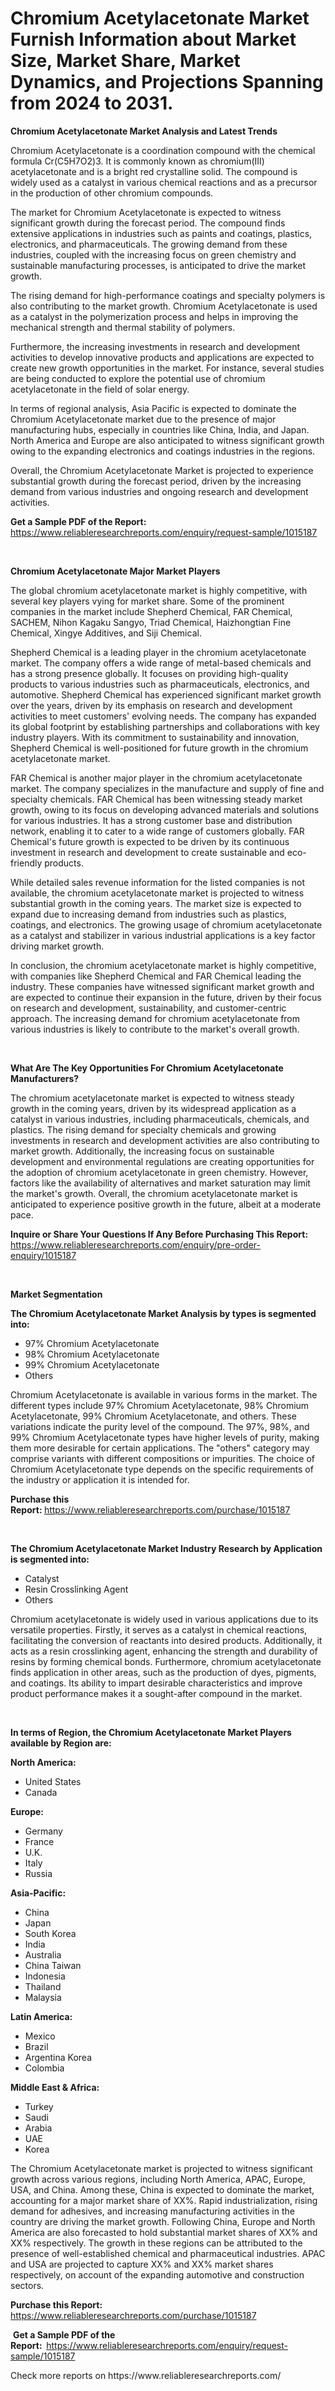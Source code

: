 <p><h1>Chromium Acetylacetonate Market Furnish Information about Market Size, Market Share, Market Dynamics, and Projections Spanning from 2024 to 2031.</h1></p><p><strong>Chromium Acetylacetonate Market Analysis and Latest Trends</strong></p>
<p><p>Chromium Acetylacetonate is a coordination compound with the chemical formula Cr(C5H7O2)3. It is commonly known as chromium(III) acetylacetonate and is a bright red crystalline solid. The compound is widely used as a catalyst in various chemical reactions and as a precursor in the production of other chromium compounds.</p><p>The market for Chromium Acetylacetonate is expected to witness significant growth during the forecast period. The compound finds extensive applications in industries such as paints and coatings, plastics, electronics, and pharmaceuticals. The growing demand from these industries, coupled with the increasing focus on green chemistry and sustainable manufacturing processes, is anticipated to drive the market growth.</p><p>The rising demand for high-performance coatings and specialty polymers is also contributing to the market growth. Chromium Acetylacetonate is used as a catalyst in the polymerization process and helps in improving the mechanical strength and thermal stability of polymers.</p><p>Furthermore, the increasing investments in research and development activities to develop innovative products and applications are expected to create new growth opportunities in the market. For instance, several studies are being conducted to explore the potential use of chromium acetylacetonate in the field of solar energy.</p><p>In terms of regional analysis, Asia Pacific is expected to dominate the Chromium Acetylacetonate market due to the presence of major manufacturing hubs, especially in countries like China, India, and Japan. North America and Europe are also anticipated to witness significant growth owing to the expanding electronics and coatings industries in the regions.</p><p>Overall, the Chromium Acetylacetonate Market is projected to experience substantial growth during the forecast period, driven by the increasing demand from various industries and ongoing research and development activities.</p></p>
<p><strong>Get a Sample PDF of the Report:&nbsp;</strong> <a href="https://www.reliableresearchreports.com/enquiry/request-sample/1015187">https://www.reliableresearchreports.com/enquiry/request-sample/1015187</a></p>
<p>&nbsp;</p>
<p><strong>Chromium Acetylacetonate Major Market Players</strong></p>
<p><p>The global chromium acetylacetonate market is highly competitive, with several key players vying for market share. Some of the prominent companies in the market include Shepherd Chemical, FAR Chemical, SACHEM, Nihon Kagaku Sangyo, Triad Chemical, Haizhongtian Fine Chemical, Xingye Additives, and Siji Chemical.</p><p>Shepherd Chemical is a leading player in the chromium acetylacetonate market. The company offers a wide range of metal-based chemicals and has a strong presence globally. It focuses on providing high-quality products to various industries such as pharmaceuticals, electronics, and automotive. Shepherd Chemical has experienced significant market growth over the years, driven by its emphasis on research and development activities to meet customers' evolving needs. The company has expanded its global footprint by establishing partnerships and collaborations with key industry players. With its commitment to sustainability and innovation, Shepherd Chemical is well-positioned for future growth in the chromium acetylacetonate market.</p><p>FAR Chemical is another major player in the chromium acetylacetonate market. The company specializes in the manufacture and supply of fine and specialty chemicals. FAR Chemical has been witnessing steady market growth, owing to its focus on developing advanced materials and solutions for various industries. It has a strong customer base and distribution network, enabling it to cater to a wide range of customers globally. FAR Chemical's future growth is expected to be driven by its continuous investment in research and development to create sustainable and eco-friendly products.</p><p>While detailed sales revenue information for the listed companies is not available, the chromium acetylacetonate market is projected to witness substantial growth in the coming years. The market size is expected to expand due to increasing demand from industries such as plastics, coatings, and electronics. The growing usage of chromium acetylacetonate as a catalyst and stabilizer in various industrial applications is a key factor driving market growth.</p><p>In conclusion, the chromium acetylacetonate market is highly competitive, with companies like Shepherd Chemical and FAR Chemical leading the industry. These companies have witnessed significant market growth and are expected to continue their expansion in the future, driven by their focus on research and development, sustainability, and customer-centric approach. The increasing demand for chromium acetylacetonate from various industries is likely to contribute to the market's overall growth.</p></p>
<p>&nbsp;</p>
<p><strong>What Are The Key Opportunities For Chromium Acetylacetonate Manufacturers?</strong></p>
<p><p>The chromium acetylacetonate market is expected to witness steady growth in the coming years, driven by its widespread application as a catalyst in various industries, including pharmaceuticals, chemicals, and plastics. The rising demand for specialty chemicals and growing investments in research and development activities are also contributing to market growth. Additionally, the increasing focus on sustainable development and environmental regulations are creating opportunities for the adoption of chromium acetylacetonate in green chemistry. However, factors like the availability of alternatives and market saturation may limit the market's growth. Overall, the chromium acetylacetonate market is anticipated to experience positive growth in the future, albeit at a moderate pace.</p></p>
<p><strong>Inquire or Share Your Questions If Any Before Purchasing This Report:</strong> <a href="https://www.reliableresearchreports.com/enquiry/pre-order-enquiry/1015187">https://www.reliableresearchreports.com/enquiry/pre-order-enquiry/1015187</a></p>
<p>&nbsp;</p>
<p><strong>Market Segmentation</strong></p>
<p><strong>The Chromium Acetylacetonate Market Analysis by types is segmented into:</strong></p>
<p><ul><li>97% Chromium Acetylacetonate</li><li>98% Chromium Acetylacetonate</li><li>99% Chromium Acetylacetonate</li><li>Others</li></ul></p>
<p><p>Chromium Acetylacetonate is available in various forms in the market. The different types include 97% Chromium Acetylacetonate, 98% Chromium Acetylacetonate, 99% Chromium Acetylacetonate, and others. These variations indicate the purity level of the compound. The 97%, 98%, and 99% Chromium Acetylacetonate types have higher levels of purity, making them more desirable for certain applications. The "others" category may comprise variants with different compositions or impurities. The choice of Chromium Acetylacetonate type depends on the specific requirements of the industry or application it is intended for.</p></p>
<p><strong>Purchase this Report:&nbsp;</strong><a href="https://www.reliableresearchreports.com/purchase/1015187">https://www.reliableresearchreports.com/purchase/1015187</a></p>
<p>&nbsp;</p>
<p><strong>The Chromium Acetylacetonate Market Industry Research by Application is segmented into:</strong></p>
<p><ul><li>Catalyst</li><li>Resin Crosslinking Agent</li><li>Others</li></ul></p>
<p><p>Chromium acetylacetonate is widely used in various applications due to its versatile properties. Firstly, it serves as a catalyst in chemical reactions, facilitating the conversion of reactants into desired products. Additionally, it acts as a resin crosslinking agent, enhancing the strength and durability of resins by forming chemical bonds. Furthermore, chromium acetylacetonate finds application in other areas, such as the production of dyes, pigments, and coatings. Its ability to impart desirable characteristics and improve product performance makes it a sought-after compound in the market.</p></p>
<p>&nbsp;</p>
<p><strong>In terms of Region, the Chromium Acetylacetonate Market Players available by Region are:</strong></p>
<p>
    <p> <strong> North America: </strong>
        <ul>
            <li>United States</li>
            <li>Canada</li>
        </ul>
        </p> 
    <p> <strong> Europe: </strong>
        <ul>
            <li>Germany</li>
            <li>France</li>
            <li>U.K.</li>
            <li>Italy</li>
            <li>Russia</li>
        </ul>
        </p> 
    <p> <strong> Asia-Pacific: </strong>
        <ul>
            <li>China</li>
            <li>Japan</li>
            <li>South Korea</li>
            <li>India</li>
            <li>Australia</li>
            <li>China Taiwan</li>
            <li>Indonesia</li>
            <li>Thailand</li>
            <li>Malaysia</li>
        </ul>
        </p> 
    <p> <strong> Latin America: </strong>
        <ul>
            <li>Mexico</li>
            <li>Brazil</li>
            <li>Argentina Korea</li>
            <li>Colombia</li>
        </ul>
        </p> 
    <p> <strong> Middle East & Africa: </strong>
        <ul>
            <li>Turkey</li>
            <li>Saudi</li>
            <li>Arabia</li>
            <li>UAE</li>
            <li>Korea</li>
        </ul>
    </p>
    </p>
<p><p>The Chromium Acetylacetonate market is projected to witness significant growth across various regions, including North America, APAC, Europe, USA, and China. Among these, China is expected to dominate the market, accounting for a major market share of XX%. Rapid industrialization, rising demand for adhesives, and increasing manufacturing activities in the country are driving the market growth. Following China, Europe and North America are also forecasted to hold substantial market shares of XX% and XX% respectively. The growth in these regions can be attributed to the presence of well-established chemical and pharmaceutical industries. APAC and USA are projected to capture XX% and XX% market shares respectively, on account of the expanding automotive and construction sectors.</p></p>
<p><strong>Purchase this Report: </strong><a href="https://www.reliableresearchreports.com/purchase/1015187">https://www.reliableresearchreports.com/purchase/1015187</a></p>
<p>&nbsp;<strong>Get a Sample PDF of the Report:&nbsp;&nbsp;</strong><a href="https://www.reliableresearchreports.com/enquiry/request-sample/1015187">https://www.reliableresearchreports.com/enquiry/request-sample/1015187</a></p>
<p><strong></strong></p>
<p>Check more reports on https://www.reliableresearchreports.com/</p>